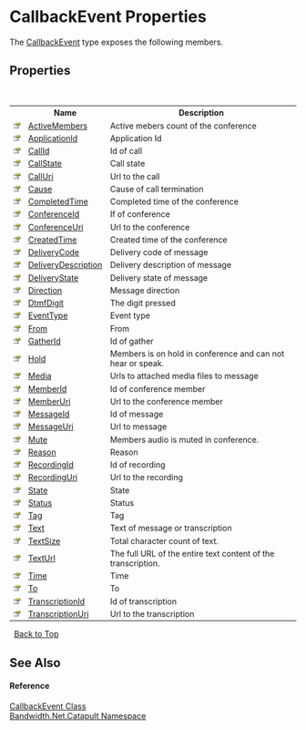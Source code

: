 ﻿# CallbackEvent Properties
 

The <a href ="T_Bandwidth_Net_Catapult_CallbackEvent.md">CallbackEvent</a> type exposes the following members.


## Properties
&nbsp;<table><tr><th></th><th>Name</th><th>Description</th></tr><tr><td>![Public property](media/pubproperty.gif "Public property")</td><td><a href ="P_Bandwidth_Net_Catapult_CallbackEvent_ActiveMembers.md">ActiveMembers</a></td><td>
Active mebers count of the conference</td></tr><tr><td>![Public property](media/pubproperty.gif "Public property")</td><td><a href ="P_Bandwidth_Net_Catapult_CallbackEvent_ApplicationId.md">ApplicationId</a></td><td>
Application Id</td></tr><tr><td>![Public property](media/pubproperty.gif "Public property")</td><td><a href ="P_Bandwidth_Net_Catapult_CallbackEvent_CallId.md">CallId</a></td><td>
Id of call</td></tr><tr><td>![Public property](media/pubproperty.gif "Public property")</td><td><a href ="P_Bandwidth_Net_Catapult_CallbackEvent_CallState.md">CallState</a></td><td>
Call state</td></tr><tr><td>![Public property](media/pubproperty.gif "Public property")</td><td><a href ="P_Bandwidth_Net_Catapult_CallbackEvent_CallUri.md">CallUri</a></td><td>
Url to the call</td></tr><tr><td>![Public property](media/pubproperty.gif "Public property")</td><td><a href ="P_Bandwidth_Net_Catapult_CallbackEvent_Cause.md">Cause</a></td><td>
Cause of call termination</td></tr><tr><td>![Public property](media/pubproperty.gif "Public property")</td><td><a href ="P_Bandwidth_Net_Catapult_CallbackEvent_CompletedTime.md">CompletedTime</a></td><td>
Completed time of the conference</td></tr><tr><td>![Public property](media/pubproperty.gif "Public property")</td><td><a href ="P_Bandwidth_Net_Catapult_CallbackEvent_ConferenceId.md">ConferenceId</a></td><td>
If of conference</td></tr><tr><td>![Public property](media/pubproperty.gif "Public property")</td><td><a href ="P_Bandwidth_Net_Catapult_CallbackEvent_ConferenceUri.md">ConferenceUri</a></td><td>
Url to the conference</td></tr><tr><td>![Public property](media/pubproperty.gif "Public property")</td><td><a href ="P_Bandwidth_Net_Catapult_CallbackEvent_CreatedTime.md">CreatedTime</a></td><td>
Created time of the conference</td></tr><tr><td>![Public property](media/pubproperty.gif "Public property")</td><td><a href ="P_Bandwidth_Net_Catapult_CallbackEvent_DeliveryCode.md">DeliveryCode</a></td><td>
Delivery code of message</td></tr><tr><td>![Public property](media/pubproperty.gif "Public property")</td><td><a href ="P_Bandwidth_Net_Catapult_CallbackEvent_DeliveryDescription.md">DeliveryDescription</a></td><td>
Delivery description of message</td></tr><tr><td>![Public property](media/pubproperty.gif "Public property")</td><td><a href ="P_Bandwidth_Net_Catapult_CallbackEvent_DeliveryState.md">DeliveryState</a></td><td>
Delivery state of message</td></tr><tr><td>![Public property](media/pubproperty.gif "Public property")</td><td><a href ="P_Bandwidth_Net_Catapult_CallbackEvent_Direction.md">Direction</a></td><td>
Message direction</td></tr><tr><td>![Public property](media/pubproperty.gif "Public property")</td><td><a href ="P_Bandwidth_Net_Catapult_CallbackEvent_DtmfDigit.md">DtmfDigit</a></td><td>
The digit pressed</td></tr><tr><td>![Public property](media/pubproperty.gif "Public property")</td><td><a href ="P_Bandwidth_Net_Catapult_CallbackEvent_EventType.md">EventType</a></td><td>
Event type</td></tr><tr><td>![Public property](media/pubproperty.gif "Public property")</td><td><a href ="P_Bandwidth_Net_Catapult_CallbackEvent_From.md">From</a></td><td>
From</td></tr><tr><td>![Public property](media/pubproperty.gif "Public property")</td><td><a href ="P_Bandwidth_Net_Catapult_CallbackEvent_GatherId.md">GatherId</a></td><td>
Id of gather</td></tr><tr><td>![Public property](media/pubproperty.gif "Public property")</td><td><a href ="P_Bandwidth_Net_Catapult_CallbackEvent_Hold.md">Hold</a></td><td>
Members is on hold in conference and can not hear or speak.</td></tr><tr><td>![Public property](media/pubproperty.gif "Public property")</td><td><a href ="P_Bandwidth_Net_Catapult_CallbackEvent_Media.md">Media</a></td><td>
Urls to attached media files to message</td></tr><tr><td>![Public property](media/pubproperty.gif "Public property")</td><td><a href ="P_Bandwidth_Net_Catapult_CallbackEvent_MemberId.md">MemberId</a></td><td>
Id of conference member</td></tr><tr><td>![Public property](media/pubproperty.gif "Public property")</td><td><a href ="P_Bandwidth_Net_Catapult_CallbackEvent_MemberUri.md">MemberUri</a></td><td>
Url to the conference member</td></tr><tr><td>![Public property](media/pubproperty.gif "Public property")</td><td><a href ="P_Bandwidth_Net_Catapult_CallbackEvent_MessageId.md">MessageId</a></td><td>
Id of message</td></tr><tr><td>![Public property](media/pubproperty.gif "Public property")</td><td><a href ="P_Bandwidth_Net_Catapult_CallbackEvent_MessageUri.md">MessageUri</a></td><td>
Url to message</td></tr><tr><td>![Public property](media/pubproperty.gif "Public property")</td><td><a href ="P_Bandwidth_Net_Catapult_CallbackEvent_Mute.md">Mute</a></td><td>
Members audio is muted in conference.</td></tr><tr><td>![Public property](media/pubproperty.gif "Public property")</td><td><a href ="P_Bandwidth_Net_Catapult_CallbackEvent_Reason.md">Reason</a></td><td>
Reason</td></tr><tr><td>![Public property](media/pubproperty.gif "Public property")</td><td><a href ="P_Bandwidth_Net_Catapult_CallbackEvent_RecordingId.md">RecordingId</a></td><td>
Id of recording</td></tr><tr><td>![Public property](media/pubproperty.gif "Public property")</td><td><a href ="P_Bandwidth_Net_Catapult_CallbackEvent_RecordingUri.md">RecordingUri</a></td><td>
Url to the recording</td></tr><tr><td>![Public property](media/pubproperty.gif "Public property")</td><td><a href ="P_Bandwidth_Net_Catapult_CallbackEvent_State.md">State</a></td><td>
State</td></tr><tr><td>![Public property](media/pubproperty.gif "Public property")</td><td><a href ="P_Bandwidth_Net_Catapult_CallbackEvent_Status.md">Status</a></td><td>
Status</td></tr><tr><td>![Public property](media/pubproperty.gif "Public property")</td><td><a href ="P_Bandwidth_Net_Catapult_CallbackEvent_Tag.md">Tag</a></td><td>
Tag</td></tr><tr><td>![Public property](media/pubproperty.gif "Public property")</td><td><a href ="P_Bandwidth_Net_Catapult_CallbackEvent_Text.md">Text</a></td><td>
Text of message or transcription</td></tr><tr><td>![Public property](media/pubproperty.gif "Public property")</td><td><a href ="P_Bandwidth_Net_Catapult_CallbackEvent_TextSize.md">TextSize</a></td><td>
Total character count of text.</td></tr><tr><td>![Public property](media/pubproperty.gif "Public property")</td><td><a href ="P_Bandwidth_Net_Catapult_CallbackEvent_TextUrl.md">TextUrl</a></td><td>
The full URL of the entire text content of the transcription.</td></tr><tr><td>![Public property](media/pubproperty.gif "Public property")</td><td><a href ="P_Bandwidth_Net_Catapult_CallbackEvent_Time.md">Time</a></td><td>
Time</td></tr><tr><td>![Public property](media/pubproperty.gif "Public property")</td><td><a href ="P_Bandwidth_Net_Catapult_CallbackEvent_To.md">To</a></td><td>
To</td></tr><tr><td>![Public property](media/pubproperty.gif "Public property")</td><td><a href ="P_Bandwidth_Net_Catapult_CallbackEvent_TranscriptionId.md">TranscriptionId</a></td><td>
Id of transcription</td></tr><tr><td>![Public property](media/pubproperty.gif "Public property")</td><td><a href ="P_Bandwidth_Net_Catapult_CallbackEvent_TranscriptionUri.md">TranscriptionUri</a></td><td>
Url to the transcription</td></tr></table>&nbsp;
<a href="#callbackevent-properties">Back to Top</a>

## See Also


#### Reference
<a href ="T_Bandwidth_Net_Catapult_CallbackEvent.md">CallbackEvent Class</a><br /><a href ="N_Bandwidth_Net_Catapult.md">Bandwidth.Net.Catapult Namespace</a><br />